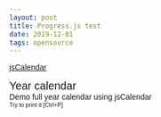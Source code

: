 ```yaml
---
layout: post
title: Progress.js test
date: 2019-12-01
tags: opensource
---
```


<script src="/"></script>
<!-- jsCalendar -->
<link rel="stylesheet" type="text/css" href="/assets/vendor/jsCalendar_v1.4.4/jsCalendar.min.css">
<!-- <link rel="stylesheet" type="text/css" href="../themes/jsCalendar.micro.css"> -->
<script type="text/javascript" src="/assets/vendor/jsCalendar_v1.4.4/jsCalendar.min.js"></script>
<script type="text/javascript" src="/assets/vendor/jsCalendar_v1.4.4/jsCalendar.datepicker.min.js"></script>

<style>
  html, body {
    font-family: "Century Gothic", CenturyGothic, AppleGothic, sans-serif;
  }
  .description {
    padding-bottom: 40px;
    text-align: left;
    width: 970px;
    margin: 0 auto;
  }
  #year-calendar {
    width: 1030px;
    text-align: center;
    margin: 0 auto;
  }
  #year-calendar .year-title {
    padding: 10px 32px;
    font-size: 36px;
    text-align: left;
  }
  #year-calendar .jsCalendar {
    display : inline-block;
  }
  #year-calendar .jsCalendar-previous,
  #year-calendar .jsCalendar-next {
    opacity: 0.2;
    color: #888888;
  }
  .version {
    font-size: 10px;
    opacity: 0.6;
    text-align: right;
    width: 970px;
    margin: 0 auto;
    padding-top: 20px;
  }
  @media print {
    html, body {
      width: 100%;
      height: 100%;
    }
    body {
      zoom: 62%;
    }
    .description {
      display: none;
    }
    @page {
      size: A4 Portrait;
      max-height: 100%;
      max-width: 100%;
    }
  }
</style>

[jsCalendar](https://gramthanos.github.io/jsCalendar/index.html)

<div class="description">
  <div style="font-size: 1.4em;">Year calendar</div>
  <div>Demo full year calendar using jsCalendar</div>
  <div style="font-size: 0.75em;">Try to print it [Ctrl+P]</div>
</div>

<!-- Full Calendar wrapper -->
<div id="year-calendar"></div>

<!-- Create the calendar -->
<script type="text/javascript">
  // Get element
  var wrapper = document.getElementById("year-calendar");
  // Variables
  var date = new Date();
  var year = date.getYear() + 1900;
  var div;
  // Create title
  div = document.createElement("div");
  div.className = "year-title";
  div.textContent = year;
  wrapper.appendChild(div);
  // Create calendars
  var calendars = [];
  for (var i = 0; i < 12; i++) {
    // Create element
    div = document.createElement("div");
    div.className = "clean-theme";
    wrapper.appendChild(div);
    // Create month calender (we set the date to 0)
    calendars.push(
      jsCalendar.new(div, 0, {
        zeroFill : true,
        navigator : false
      })
    );
    calendars[i].goto("01-" + ((i + 1 < 10) ? "0" : "") + (i + 1) + "-" + year);
  }
</script>

<div class="version">
  jsCalendar <script type="text/javascript">document.writeln(jsCalendar.version);</script>
</div>

